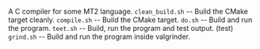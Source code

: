 A C compiler for some MT2 language.
`clean_build.sh` -- Build the CMake target cleanly.
`compile.sh` -- Build the CMake target.
`do.sh` -- Build and run the program.
`teet.sh` -- Build, run the program and test output. (test)
`grind.sh` -- Build and run the program inside valgrinder.
